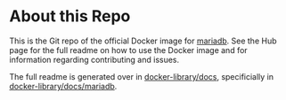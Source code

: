 # About this Repo

This is the Git repo of the official Docker image for [mariadb](https://registry.hub.docker.com/_/mariadb/). See the
Hub page for the full readme on how to use the Docker image and for information
regarding contributing and issues.

The full readme is generated over in [docker-library/docs](https://github.com/docker-library/docs),
specificially in [docker-library/docs/mariadb](https://github.com/docker-library/docs/tree/master/mariadb).
